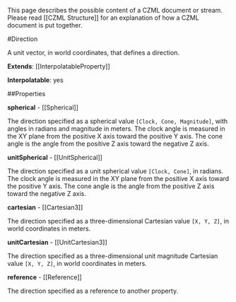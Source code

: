 This page describes the possible content of a CZML document or stream.  Please read [[CZML Structure]] for an explanation of how a CZML document is put together.

#Direction

A unit vector, in world coordinates, that defines a direction.

**Extends**: [[InterpolatableProperty]]

**Interpolatable**: yes

##Properties

**spherical** - [[Spherical]]

The direction specified as a spherical value `[Clock, Cone, Magnitude]`, with angles in radians and magnitude in meters.  The clock angle is measured in the XY plane from the positive X axis toward the positive Y axis.  The cone angle is the angle from the positive Z axis toward the negative Z axis.


**unitSpherical** - [[UnitSpherical]]

The direction specified as a unit spherical value `[Clock, Cone]`, in radians.  The clock angle is measured in the XY plane from the positive X axis toward the positive Y axis.  The cone angle is the angle from the positive Z axis toward the negative Z axis.


**cartesian** - [[Cartesian3]]

The direction specified as a three-dimensional Cartesian value `[X, Y, Z]`, in world coordinates in meters.


**unitCartesian** - [[UnitCartesian3]]

The direction specified as a three-dimensional unit magnitude Cartesian value `[X, Y, Z]`, in world coordinates in meters.


**reference** - [[Reference]]

The direction specified as a reference to another property.


